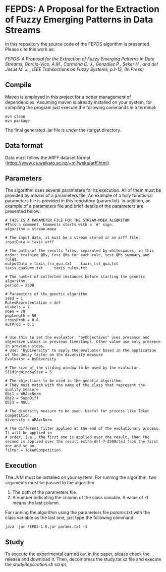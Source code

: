 # FEPDS: A Proposal for the Extraction of Fuzzy Emerging Patterns in Data Streams

In this repository the source code of the FEPDS algorithm is presented. Please cite this work as:

*FEPDS: A Proposal for the Extraction of Fuzzy Emerging Patterns in Data Streams, García-Vico, A.M., Carmona C. J., González P., Seker H., and del Jesus M. J. , IEEE Transactions on Fuzzy Systems, p.1-12, (In Press)*

## Compile

Maven is employed in this project for a better management of dependencies. Assuming maven is already installed on your system, for compiling the program just execute the following commands in a terminal:

```
mvn clean
mvn package
```
The final generated .jar file is under the /target directory.

## Data format

Data must follow the ARFF dataset format (https://www.cs.waikato.ac.nz/~ml/weka/arff.html).

## Parameters

The algorithm uses several parameters for its execution. All of them must be provided by means of a parameters file. An example of a fully functional parameters file is provided in this repository (param.txt). In addition, an example of a parameters file and brief details of the parameters are presented below:

```
# THIS IS A PARAMETER FILE FOR THE STREAM-MOEA ALGORITHM
#This a comment. Comments starts with a '#' sign.
algorithm = stream-moea

# The input data, it must be a stream stored in an arff file.
inputData = taxis.arff

# The paths of the results files, separated by whitespaces, in this order: training QMs, test QMs for each rule, test QMs summary and rules.
outputData = taxis_tra_qua.txt    taxis_tst_qua.txt     taxis_quaSumm.txt     taxis_rules.txt

# The number of collected instances before starting the genetic algorithm.
period = 2500

# Parameters of the genetic algorithm
seed = 1
RulesRepresentation = dnf
nLabels = 7
nGen = 70
popLength = 50
crossProb = 0.8
mutProb = 0.1


# Use this to set the evaluator: "byObjectives" uses presence and objective values in previous timestamps. Other value use only presence in previous steps.
# Use: "byDiversity" to apply the evaluator based in the application of the decay factor on the diversity measure
Evaluator = byDiversity

# The size of the sliding window to be used by the evaluator.
SlidingWindowSize = 5

# The objectives to be used in the genetic algorithm.
# They must match with the name of the class that represent the quality measure
Obj1 = WRAccNorm
Obj2 = SuppDiff
Obj3 = NULL

# The diversity measure to be used. Useful for process like Token Competition.
diversity = WRAccNorm

# The different filter applied at the end of the evolutionary process. It will be applied in 
# order, i.e., the first one is applied over the result, then the second is applied over the result extra-dnf-7-2500cted from the first one and so on.
filter = TokenCompetition
```

## Execution

The JVM must be installed on your system. For running the algorithm, two arguments must be passed to the algorithm:

1. The path of the parameters file.
2. A number indicating the column of the class variable. A value of -1 means the last column.

For running the algorithm using the parameters file *params.txt* with the class variable as the last one, just type the following command:

```
java -jar FEPDS-1.0.jar params.txt -1
```

## Study

To execute the experimental carried out in the paper, please check the release and download it. Then, decompress the study.tar.xz file and execute the _studyReplication.sh_ script.
